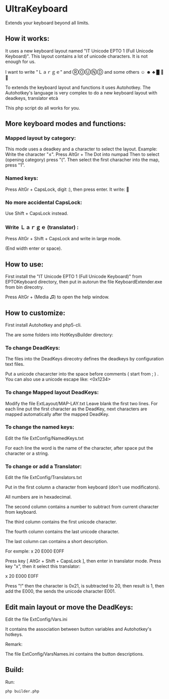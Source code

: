 ﻿# UltraKeyboard
Extends your keyboard beyond all limits.

## How it works:

It uses a new keyboard layout named "IT Unicode EPTO 1 (Full Unicode Keyboard)".
This layout contains a lot of unicode characters. It is not enough for us.

I want to write "Ｌａｒｇｅ" and ⓇⓄⓊⓃⒹ and some others ☺ ☻ ♣ █ 🙂 💩

To extends the keyboard layout and functions it uses Autohotkey.
The Autohotkey's language is very complex to do a new keyboard layout with deadkeys, translator etcà

This php script do all works for you.

## More keyboard modes and functions:

### Mapped layout by category:

This mode uses a deadkey and a character to select the layout.
Example: Write the character "≤".
Press AltGr + The Dot into numpad
Then to select (opening category) press "(".
Then select the first characher into the map, press "1".

### Named keys:

Press AltGr + CapsLock, digit :), then press enter.
It write: 🙂

### No more accidental CapsLock:

Use Shift + CapsLock instead.

### Write Ｌａｒｇｅ (translator) :

Press AltGr + Shift + CapsLock and write in large mode.

(End width enter or space).

## How to use:

First install the "IT Unicode EPTO 1 (Full Unicode Keyboard)" from EPTOKeyboard directory, then put in autorun the file KeyboardExtender.exe from bin direcotry.

Press AltGr + (Media ♫) to open the help window.

## How to customize:

First install Autohotkey and php5-cli.

The are some folders into HotKeysBuilder directory:

### To change DeadKeys:

The files into the DeadKeys direcotry defines the deadkeys by configuration text files.

Put a unicode chacarcter into the space before comments ( start from ; ) .
You can also use a unicode escape like: <0x1234>
   
### To change Mapped layout DeadKeys: 

Modify the file ExtLayout/MAP-LAY.txt
Leave blank the first two lines.
For each line put the first character as the DeadKey, next characters are mapped automatically after the mapped DeadKey.

### To change the named keys:

Edit the file ExtConfig/NamedKeys.txt

For each line the word is the name of the character, after space put the character or a string.

### To change or add a Translator:

Edit the file ExtConfig/Translators.txt

Put in the first column a character from keyboard (don't use modificators).

All numbers are in hexadecimal.

The second column contains a number to subtract from current character from keyboard.

The third column contains the first unicode character.

The fourth column contains the last unicode character.

The last column can contains a short description.

For exmple: 
x 20 E000 E0FF

Press key [ AltGr + Shift + CapsLock ], then enter in translator mode.
Press key "x", then it select this translator:

x 20 E000 E0FF

Press "!" then the character is 0x21, is subtracted to 20, then result is 1, then add the E000, the sends the unicode character E001.

## Edit main layout or move the DeadKeys:

Edit the file ExtConfig/Vars.ini

It contains the association between button variables and Autohotkey's hotkeys.

Remark:

The file ExtConfig/VarsNames.ini contains the button descriptions.

## Build:

Run:

``php builder.php``



 
